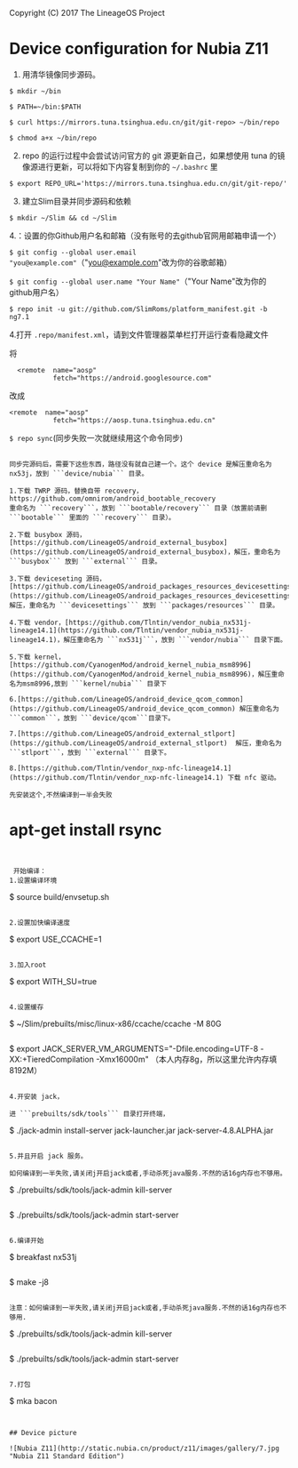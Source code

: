 Copyright (C) 2017 The LineageOS Project

Device configuration for Nubia Z11
==============
1. 用清华镜像同步源码。

```
$ mkdir ~/bin
```
```
$ PATH=~/bin:$PATH
```
```
$ curl https://mirrors.tuna.tsinghua.edu.cn/git/git-repo> ~/bin/repo
```
```
$ chmod a+x ~/bin/repo
```

2. repo 的运行过程中会尝试访问官方的 git 源更新自己，如果想使用 tuna 的镜像源进行更新，可以将如下内容复制到你的 ```~/.bashrc``` 里

```
$ export REPO_URL='https://mirrors.tuna.tsinghua.edu.cn/git/git-repo/'
```

3. 建立Slim目录并同步源码和依赖

```
$ mkdir ~/Slim && cd ~/Slim
```

4.：设置的你Github用户名和邮箱（没有账号的去github官网用邮箱申请一个）

```$ git config --global user.email "you@example.com"```（"you@example.com"改为你的谷歌邮箱）

```$ git config --global user.name "Your Name"```（"Your Name"改为你的github用户名）

```$ repo init -u git://github.com/SlimRoms/platform_manifest.git -b ng7.1```

4.打开 ```.repo/manifest.xml```，请到文件管理器菜单栏打开运行查看隐藏文件


将

```
  <remote  name="aosp"
           fetch="https://android.googlesource.com"
```

改成

```
<remote  name="aosp"
           fetch="https://aosp.tuna.tsinghua.edu.cn"
```

```$ repo sync```(同步失败一次就继续用这个命令同步) 


```

同步完源码后，需要下这些东西，路径没有就自己建一个。这个 device 是解压重命名为nx53j，放到 ```device/nubia``` 目录。

1.下载 TWRP 源码，替换自带 recovery，https://github.com/omnirom/android_bootable_recovery 
重命名为 ```recovery```，放到 ```bootable/recovery``` 目录（放置前请删 ```bootable``` 里面的 ```recovery``` 目录）。

2.下载 busybox 源码，[https://github.com/LineageOS/android_external_busybox](https://github.com/LineageOS/android_external_busybox)，解压，重命名为 ```busybox``` 放到 ```external``` 目录。

3.下载 deviceseting 源码，[https://github.com/LineageOS/android_packages_resources_devicesettings](https://github.com/LineageOS/android_packages_resources_devicesettings)，解压，重命名为 ```devicesettings``` 放到 ```packages/resources``` 目录。

4.下载 vendor，[https://github.com/Tlntin/vendor_nubia_nx531j-lineage14.1](https://github.com/Tlntin/vendor_nubia_nx531j-lineage14.1)，解压重命名为 ```nx531j```，放到 ```vendor/nubia``` 目录下面。

5.下载 kernel，[https://github.com/CyanogenMod/android_kernel_nubia_msm8996](https://github.com/CyanogenMod/android_kernel_nubia_msm8996)，解压重命名为msm8996,放到 ```kernel/nubia``` 目录下

6.[https://github.com/LineageOS/android_device_qcom_common](https://github.com/LineageOS/android_device_qcom_common) 解压重命名为 ```common```，放到 ```device/qcom```目录下。

7.[https://github.com/LineageOS/android_external_stlport](https://github.com/LineageOS/android_external_stlport)  解压，重命名为 ```stlport```，放到 ```external``` 目录下。

8.[https://github.com/Tlntin/vendor_nxp-nfc-lineage14.1](https://github.com/Tlntin/vendor_nxp-nfc-lineage14.1) 下载 nfc 驱动。

先安装这个,不然编译到一半会失败

```
# apt-get install rsync
```


 开始编译：
1.设置编译环境
```
$ source build/envsetup.sh
```

2.设置加快编译速度
```
$ export USE_CCACHE=1
 ```
 
3.加入root
```
$ export WITH_SU=true
```

4.设置缓存
```
$ ~/Slim/prebuilts/misc/linux-x86/ccache/ccache -M 80G
```
```
$ export JACK_SERVER_VM_ARGUMENTS="-Dfile.encoding=UTF-8 -XX:+TieredCompilation -Xmx16000m" （本人内存8g，所以这里允许内存填8192M）
```

4.开安装 jack，

进 ```prebuilts/sdk/tools``` 目录打开终端，
```
$ ./jack-admin install-server jack-launcher.jar jack-server-4.8.ALPHA.jar
```

5.并且开启 jack 服务。

如何编译到一半失败,请关闭j开启jack或者,手动杀死java服务.不然的话16g内存也不够用。
```
$ ./prebuilts/sdk/tools/jack-admin kill-server
```
```
$ ./prebuilts/sdk/tools/jack-admin start-server
```

6.编译开始
```
$ breakfast  nx531j
```
```
$ make -j8
```

注意：如何编译到一半失败,请关闭j开启jack或者,手动杀死java服务.不然的话16g内存也不够用.
```
$ ./prebuilts/sdk/tools/jack-admin kill-server
```
```
$ ./prebuilts/sdk/tools/jack-admin start-server
```

7.打包
```
$ mka bacon
```


## Device picture

![Nubia Z11](http://static.nubia.cn/product/z11/images/gallery/7.jpg "Nubia Z11 Standard Edition")
